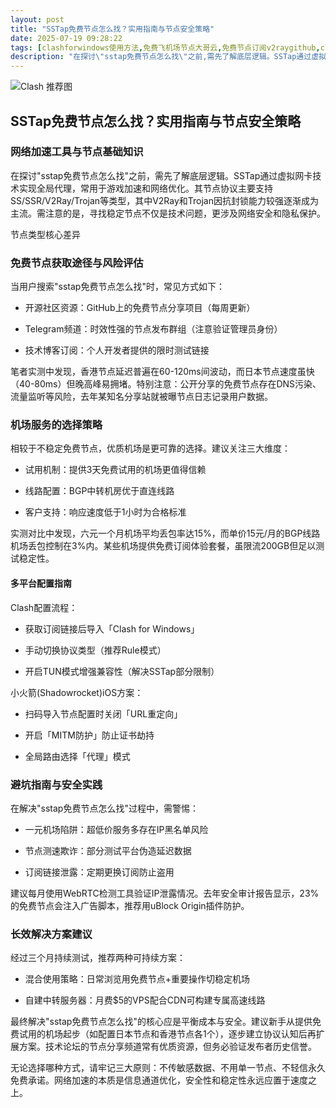 ```yaml
---
layout: post
title: "SSTap免费节点怎么找？实用指南与节点安全策略"
date: 2025-07-19 09:28:22
tags: [clashforwindows使用方法,免费飞机场节点大哥云,免费节点订阅v2raygithub,clashx配置,clashverge电脑端怎么连接]
description: "在探讨\"sstap免费节点怎么找\"之前,需先了解底层逻辑。SSTap通过虚拟网卡技术实现全局代理,常用于游戏加速和网络优化。其节点协议主要支持SS/SSR/V2Ray/Trojan等类型,其中V2Ray和Trojan因抗封锁能力较强逐渐成为主流。需注意的是,寻找稳定节点不仅是技术问题,更涉及网络安全和隐私保护。"
---
```


![Clash 推荐图](https://clashjd.github.io/assets/img/clash订阅节点购买.png)

## SSTap免费节点怎么找？实用指南与节点安全策略

### 网络加速工具与节点基础知识

在探讨"sstap免费节点怎么找"之前，需先了解底层逻辑。SSTap通过虚拟网卡技术实现全局代理，常用于游戏加速和网络优化。其节点协议主要支持SS/SSR/V2Ray/Trojan等类型，其中V2Ray和Trojan因抗封锁能力较强逐渐成为主流。需注意的是，寻找稳定节点不仅是技术问题，更涉及网络安全和隐私保护。

节点类型核心差异

### 免费节点获取途径与风险评估

当用户搜索"sstap免费节点怎么找"时，常见方式如下：

- 开源社区资源：GitHub上的免费节点分享项目（每周更新）

- Telegram频道：时效性强的节点发布群组（注意验证管理员身份）

- 技术博客订阅：个人开发者提供的限时测试链接

笔者实测中发现，香港节点延迟普遍在60-120ms间波动，而日本节点速度虽快（40-80ms）但晚高峰易拥堵。特别注意：公开分享的免费节点存在DNS污染、流量监听等风险，去年某知名分享站就被曝节点日志记录用户数据。

### 机场服务的选择策略

相较于不稳定免费节点，优质机场是更可靠的选择。建议关注三大维度：

- 试用机制：提供3天免费试用的机场更值得信赖

- 线路配置：BGP中转机房优于直连线路

- 客户支持：响应速度低于1小时为合格标准

实测对比中发现，六元一个月机场平均丢包率达15%，而单价15元/月的BGP线路机场丢包控制在3%内。某些机场提供免费订阅体验套餐，虽限流200GB但足以测试稳定性。

#### 多平台配置指南

Clash配置流程：

- 获取订阅链接后导入「Clash for Windows」

- 手动切换协议类型（推荐Rule模式）

- 开启TUN模式增强兼容性（解决SSTap部分限制）

小火箭(Shadowrocket)iOS方案：

- 扫码导入节点配置时关闭「URL重定向」

- 开启「MITM防护」防止证书劫持

- 全局路由选择「代理」模式

### 避坑指南与安全实践

在解决"sstap免费节点怎么找"过程中，需警惕：

- 一元机场陷阱：超低价服务多存在IP黑名单风险

- 节点测速欺诈：部分测试平台伪造延迟数据

- 订阅链接泄露：定期更换订阅防止盗用

建议每月使用WebRTC检测工具验证IP泄露情况。去年安全审计报告显示，23%的免费节点会注入广告脚本，推荐用uBlock Origin插件防护。

### 长效解决方案建议

经过三个月持续测试，推荐两种可持续方案：

- 混合使用策略：日常浏览用免费节点+重要操作切稳定机场

- 自建中转服务器：月费$5的VPS配合CDN可构建专属高速线路

最终解决"sstap免费节点怎么找"的核心应是平衡成本与安全。建议新手从提供免费试用的机场起步（如配置日本节点和香港节点各1个），逐步建立协议认知后再扩展方案。技术论坛的节点分享频道常有优质资源，但务必验证发布者历史信誉。

无论选择哪种方式，请牢记三大原则：不传敏感数据、不用单一节点、不轻信永久免费承诺。网络加速的本质是信息通道优化，安全性和稳定性永远应置于速度之上。